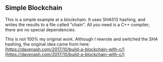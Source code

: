 ## Simple Blockchain

This is a simple example at a blockchain. It uses SHA512 hashing, and writes the results to a file called "chain". All you need is a C++ compiler; there are no special dependencies.

This is not 100% my original work. Although I rewrote and switched the SHA hashing, the original idea came from here: [https://davenash.com/2017/10/build-a-blockchain-with-c/](https://davenash.com/2017/10/build-a-blockchain-with-c/)

